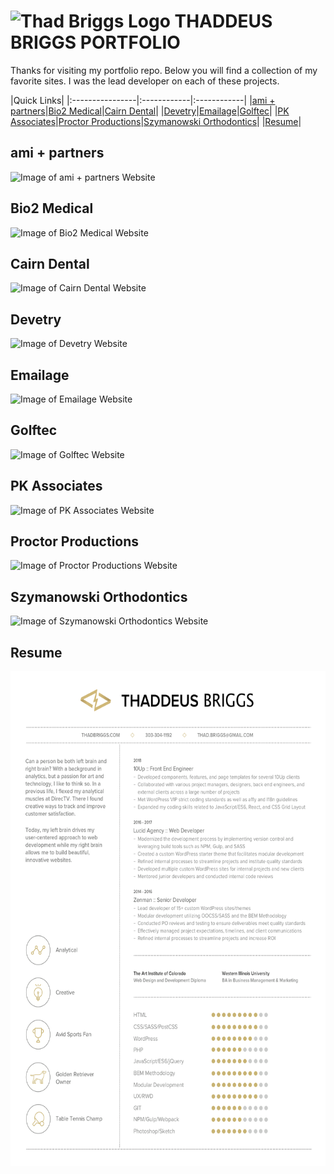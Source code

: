 # <img src="http://thadbriggs.com/images/logos/logo.svg" alt="Thad Briggs Logo" width="42" height="25"> THADDEUS BRIGGS PORTFOLIO

Thanks for visiting my portfolio repo. Below you will find a collection of my favorite sites. I was the lead developer on each of these projects.

|Quick Links|
|:----------------|:------------|:------------|
|[ami + partners][ami]|[Bio2 Medical][bio2]|[Cairn Dental][cairn]|
|[Devetry][devetry]|[Emailage][emailage]|[Golftec][golftec]|
|[PK Associates][pka]|[Proctor Productions][proctor]|[Szymanowski Orthodontics][damon]|
|[Resume][resume]|

## ami + partners


![Image of ami + partners Website](http://thadbriggs.com/images/projects/ami.png "ami + partners Website")

## Bio2 Medical


![Image of Bio2 Medical Website](http://thadbriggs.com/images/projects/bio2.png "Bio2 Medical Website")

## Cairn Dental


![Image of Cairn Dental Website](http://thadbriggs.com/images/projects/cairn.png "Cairn Dental Website")

## Devetry


![Image of Devetry Website](http://thadbriggs.com/images/projects/devetry.png "Devetry Website")

## Emailage


![Image of Emailage Website](http://thadbriggs.com/images/projects/emailage.png "Emailage Website")

## Golftec


![Image of Golftec Website](http://thadbriggs.com/images/projects/golftec.png "Golftec Website")

## PK Associates


![Image of PK Associates Website](http://thadbriggs.com/images/projects/pka.png "PK Associates Website")

## Proctor Productions


![Image of Proctor Productions Website](http://thadbriggs.com/images/projects/proctor.png "Proctor Productions Website")

## Szymanowski Orthodontics


![Image of Szymanowski Orthodontics Website](http://thadbriggs.com/images/projects/damon.png "Szymanowski Orthodontics Website")

## Resume


<img src="thad_briggs_resume.png" alt="Thad Briggs Logo" width="612" height="792">

[ami]: #ami--partners
[bio2]: #bio2-medical
[cairn]: #cairn-dental
[devetry]: #devetry
[emailage]: #emailage
[golftec]: #golftec
[pka]: #pk-associates
[proctor]: #proctor-productions
[damon]: #szymanowski-orthodontics
[resume]: #resume
